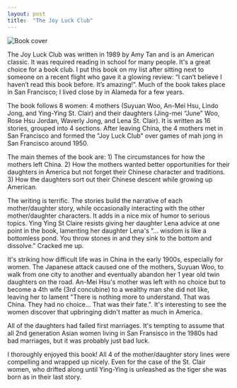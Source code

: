 ```yaml
---
layout: post
title:  "The Joy Luck Club"
---
```


![Book cover](/assets/the_joy_luck_club.jpg)

The Joy Luck Club was written in 1989 by Amy Tan and is an American classic. It was required reading in school for many people. It's a great choice for a book club. I put this book on my list after sitting next to someone on a recent flight who gave it a glowing review: “I can’t believe I haven’t read this book before. It’s amazing!”. Much of the book takes place in San Francisco; I lived close by in Alameda for a few years.

The book follows 8 women: 4 mothers (Suyuan Woo, An-Mei Hsu, Lindo Jong, and Ying-Ying St. Clair) and their daughters (Jing-mei “June” Woo, Rose Hsu Jordan, Waverly Jong, and Lena St. Clair). It is written as 16 stories, grouped into 4 sections. After leaving China, the 4 mothers met in San Francisco and formed the "Joy Luck Club" over games of mah jong in San Francisco around 1950.

The main themes of the book are: 1) The circumstances for how the mothers left China. 2) How the mothers wanted better opportunities for their daughters in America but not forget their Chinese character and traditions. 3) How the daughters sort out their Chinese descent while growing up American.

The writing is terrific. The stories build the narrative of each mother/daughter story, while occasionally interacting with the other mother/daughter characters. It adds in a nice mix of humor to serious topics. Ying Ying St Claire resists giving her daughter Lena advice at one point in the book, lamenting her daughter Lena's "... wisdom is like a bottomless pond. You throw stones in and they sink to the bottom and dissolve." Cracked me up.

It's striking how difficult life was in China in the early 1900s, especially for women. The Japanese attack caused one of the mothers, Suyuan Woo, to walk from one city to another and eventually abandon her 1 year old twin daughters on the road. An-Mei Hsu's mother was left with no choice but to become a 4th wife (3rd concubine) to a wealthy man she did not like, leaving her to lament "There is nothing more to understand. That was China. They had no choice... That was their fate.". It's interesting to see the women discover that upbringing didn't matter as much in America.

All of the daughters had failed first marriages. It's tempting to assume that all 2nd generation Asian women living in San Fransisco in the 1980s had bad marriages, but it was probably just bad luck.

I thoroughly enjoyed this book! All 4 of the mother/daughter story lines were compelling and wrapped up nicely. Even for the case of the St. Clair women, who drifted along until Ying-Ying is unleashed as the tiger she was born as in their last story.
